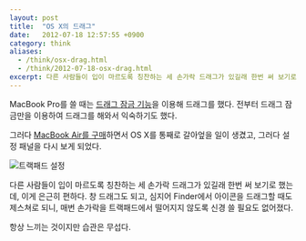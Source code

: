 ```yaml
---
layout: post
title:  "OS X의 드래그"
date:   2012-07-18 12:57:55 +0900
category: think
aliases:
  - /think/osx-drag.html
  - /think/2012-07-18-osx-drag.html
excerpt: 다른 사람들이 입이 마르도록 칭찬하는 세 손가락 드래그가 있길래 한번 써 보기로 했는데, 이게 은근히 편하다.
---
```


MacBook Pro를 쓸 때는 [드래그 잠금 기능](http://support.apple.com/kb/PH4620)을 이용해 드래그를 했다. 전부터 드래그 잠금만을 이용하여 드래그를 해와서 익숙하기도 했다.

그러다 [MacBook Air를 구매](http://si.mpli.st/posts/macbook-air-sinhyeong-gumae)하면서 OS X를 통째로 갈아엎을 일이 생겼고, 그러다 설정 패널을 다시 보게 되었다.

![트랙패드 설정](https://cdn.si.mpli.st/2012-07-18-osx-trackpad-settings.png)

다른 사람들이 입이 마르도록 칭찬하는 세 손가락 드래그가 있길래 한번 써 보기로 했는데, 이게 은근히 편하다. 창 드래그도 되고, 심지어 Finder에서 아이콘을 드래그할 때도 제스쳐로 되니, 매번 손가락을 트랙패드에서 떨어지지 않도록 신경 쓸 필요도 없어졌다.

항상 느끼는 것이지만 습관은 무섭다.